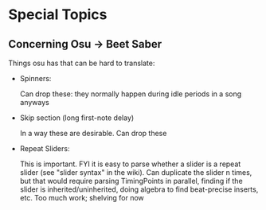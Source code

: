 # Special Topics

## Concerning Osu -> Beet Saber

Things osu has that can be hard to translate:

- Spinners:

    Can drop these: they normally happen during idle periods in a song anyways

- Skip section (long first-note delay)

    In a way these are desirable. Can drop these

- Repeat Sliders:

    This is important. FYI it is easy to parse whether a slider is a repeat slider (see "slider syntax" in the wiki). Can duplicate the slider n times, but that would require parsing TimingPoints in parallel, finding if the slider is inherited/uninherited, doing algebra to find beat-precise inserts, etc. Too much work; shelving for now



